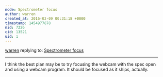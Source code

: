 ```yaml
---
node: Spectrometer focus
author: warren
created_at: 2016-02-09 00:31:18 +0000
timestamp: 1454977878
nid: 7226
cid: 13521
uid: 1
---
```




[warren](../profile/warren) replying to: [Spectrometer focus](../notes/stoft/05-03-2013/spectrometer-focus)

----
I think the best plan may be to try focusing the webcam with the spec open and using a webcam program. It should be focused as it ships, actually. 